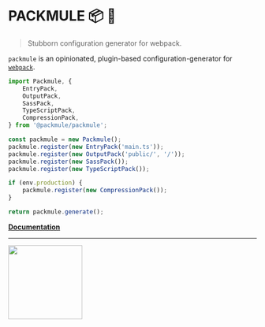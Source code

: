 # PACKMULE 📦 🐴
> Stubborn configuration generator for webpack.

`packmule` is an opinionated, plugin-based configuration-generator for [`webpack`](https://webpack.js.org/).

```ts
import Packmule, {
    EntryPack,
    OutputPack,
    SassPack,
    TypeScriptPack,
    CompressionPack,
} from '@packmule/packmule';

const packmule = new Packmule();
packmule.register(new EntryPack('main.ts'));
packmule.register(new OutputPack('public/', '/'));
packmule.register(new SassPack());
packmule.register(new TypeScriptPack());

if (env.production) {
    packmule.register(new CompressionPack());
}

return packmule.generate();
```

[**Documentation**](docs/index.md)

---

<img src="https://www.pixelart.at/fileadmin/images/logo-new/logo.svg" width="150">
